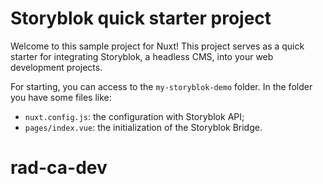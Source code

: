 
# Storyblok quick starter project

Welcome to this sample project for Nuxt!
This project serves as a quick starter for integrating Storyblok, a headless CMS, into your web development projects.

For starting, you can access to the `my-storyblok-demo` folder.
In the folder you have some files like:

- `nuxt.config.js`: the configuration with Storyblok API;
- `pages/index.vue`: the initialization of the Storyblok Bridge.

# rad-ca-dev
